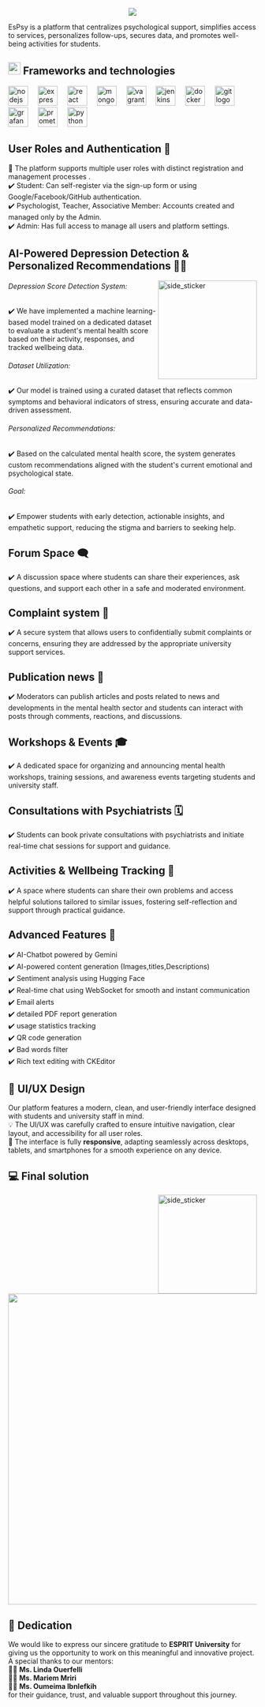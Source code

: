 <p align="center">
  <a href="https://github.com/DenverCoder1/readme-typing-svg"><img src="https://readme-typing-svg.herokuapp.com?font=Time+New+Roman&color=cyan&size=25&center=true&vCenter=true&width=600&height=100&lines=EsPsy..&hearts;++;"></a>
</p>  


EsPsy is a platform that centralizes psychological support, simplifies access to services, personalizes follow-ups, secures data, and promotes well-being activities for students.


## <img src="https://media2.giphy.com/media/QssGEmpkyEOhBCb7e1/giphy.gif?cid=ecf05e47a0n3gi1bfqntqmob8g9aid1oyj2wr3ds3mg700bl&rid=giphy.gif" width ="25"> Frameworks and technologies  
<p align="left">
<img src="https://cdn.jsdelivr.net/gh/devicons/devicon/icons/nodejs/nodejs-original.svg" height="40" alt="nodejs logo"  />
<img width="12" />
<img src="https://skillicons.dev/icons?i=express" height="40" alt="express logo"  />
<img width="12" />
<img src="https://cdn.jsdelivr.net/gh/devicons/devicon/icons/react/react-original.svg" height="40" alt="react logo"  />
<img width="12" />
<img src="https://cdn.simpleicons.org/mongodb/47A248" height="40" alt="mongodb logo"  />
<img width="12" />
<img src="https://cdn.jsdelivr.net/gh/devicons/devicon/icons/vagrant/vagrant-original.svg" height="40" alt="vagrant logo"  />
<img width="12" />
<img src="https://skillicons.dev/icons?i=jenkins" height="40" alt="jenkins logo"  />
<img width="12" />
<img src="https://cdn.jsdelivr.net/gh/devicons/devicon/icons/docker/docker-plain-wordmark.svg" height="40" alt="docker logo"  />
<img width="12" />
<img src="https://cdn.jsdelivr.net/gh/devicons/devicon/icons/git/git-original.svg" height="40" alt="git logo"  />
<img width="12" />
<img src="https://cdn.simpleicons.org/grafana/F46800" height="40" alt="grafana logo"  />
<img width="12" />
<img src="https://cdn.jsdelivr.net/gh/devicons/devicon/icons/prometheus/prometheus-original.svg" height="40" alt="prometheus logo"  />
<img width="12" />
<img src="https://cdn.jsdelivr.net/gh/devicons/devicon/icons/python/python-original.svg" height="40" alt="python logo"  />
</p>  

## User Roles and Authentication 👥 
🚀 The platform supports multiple user roles with distinct registration and management processes .  
✔️ Student: Can self-register via the sign-up form or using Google/Facebook/GitHub authentication.  
✔️ Psychologist, Teacher, Associative Member: Accounts created and managed only by the Admin.  
✔️ Admin: Has full access to manage all users and platform settings.  

## AI-Powered Depression Detection & Personalized Recommendations 🤖🧠
<img align="right" width=200px height=200px alt="side_sticker" src="https://media.giphy.com/media/TEnXkcsHrP4YedChhA/giphy.gif" />  

###### Depression Score Detection System:
✔️ We have implemented a machine learning-based model trained on a dedicated dataset to evaluate a student's mental health score based on their activity, responses, and tracked wellbeing data.

###### Dataset Utilization:
✔️ Our model is trained using a curated dataset that reflects common symptoms and behavioral indicators of stress, ensuring accurate and data-driven assessment.

###### Personalized Recommendations:
✔️ Based on the calculated mental health score, the system generates custom recommendations aligned with the student's current emotional and psychological state.

###### Goal:
✔️ Empower students with early detection, actionable insights, and empathetic support, reducing the stigma and barriers to seeking help.

## Forum Space 🗨️
✔️ A discussion space where students can share their experiences, ask questions, and support each other in a safe and moderated environment.  

## Complaint system 📩
✔️ A secure system that allows users to confidentially submit complaints or concerns, ensuring they are addressed by the appropriate university support services.  

## Publication news 📰 
✔️ Moderators can publish articles and posts related to news and developments in the mental health sector and students can interact with posts through comments, reactions, and discussions.  

## Workshops & Events 🎓 
✔️ A dedicated space for organizing and announcing mental health workshops, training sessions, and awareness events targeting students and university staff.  

## Consultations with Psychiatrists 🗓️  
✔️ Students can book private consultations with psychiatrists and initiate real-time chat sessions for support and guidance.    

## Activities & Wellbeing Tracking 🧠  
✔️ A space where students can share their own problems and access helpful solutions tailored to similar issues, fostering self-reflection and support through practical guidance.   

## Advanced Features 🚀  
✔️ AI-Chatbot powered by Gemini   
✔️ AI-powered content generation (Images,titles,Descriptions)   
✔️ Sentiment analysis using Hugging Face  
✔️ Real-time chat using WebSocket for smooth and instant communication    
✔️ Email alerts    
✔️ detailed PDF report generation  
✔️ usage statistics tracking    
✔️ QR code generation   
✔️ Bad words filter    
✔️ Rich text editing with CKEditor  

## 🎨 UI/UX Design  
Our platform features a modern, clean, and user-friendly interface designed with students and university staff in mind.  
💡 The UI/UX was carefully crafted to ensure intuitive navigation, clear layout, and accessibility for all user roles.  
📱 The interface is fully **responsive**, adapting seamlessly across desktops, tablets, and smartphones for a smooth experience on any device.   

## 💻 Final solution
<img align="right" width=200px height=200px alt="side_sticker" src="https://media.giphy.com/media/dRiZq6h7814nhldyza/giphy.gif?cid=ecf05e47e8hcz6ym1zshf9asfpo25pbad0uxg2v4sca9q6if&ep=v1_gifs_search&rid=giphy.gif&ct=g" />    
<img src="https://github.com/user-attachments/assets/a082a64c-a8a1-460b-bee9-9a4811bae21e" width="630"/>

## 🙏 Dedication
We would like to express our sincere gratitude to **ESPRIT University** for giving us the opportunity to work on this meaningful and innovative project.  
A special thanks to our mentors:  
👩‍🏫 **Ms. Linda Ouerfelli**  
👩‍🏫 **Ms. Mariem Mriri**  
👩‍🏫 **Ms. Oumeima Ibnlefkih**  
for their guidance, trust, and valuable support throughout this journey.
